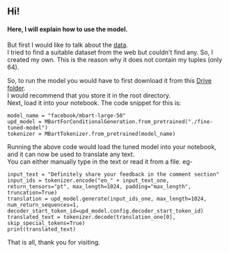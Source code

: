 ## Hi!
#### Here, I will explain how to use the model.

But first I would like to talk about the [data](https://docs.google.com/spreadsheets/d/1GAWlwYU9n8GnKGniur2ojOZ6pqWcL92aVgGVG8Cd6GQ/edit?usp=sharing).  
I tried to find a suitable dataset from the web but couldn't find any. So, I created my own. This is the reason why it does not contain my tuples (only 64).

So, to run the model you would have to first download it from this [Drive folder](https://drive.google.com/drive/folders/1cb1CmmQ9TGIzapWyRwVLfCPKgWIhN_Pz?usp=sharing).  
I would recommend that you store it in the root directory.  
Next, load it into your notebook.
The code snippet for this is: 
```
model_name = "facebook/mbart-large-50"
upd_model = MBartForConditionalGeneration.from_pretrained("./fine-tuned-model")
tokenizer = MBartTokenizer.from_pretrained(model_name)
```
Running the above code would load the tuned model into your notebook, and it can now be used to translate any text.  
You can either manually type in the text or read it from a file.
eg- 
```
input_text = "Definitely share your feedback in the comment section"
input_ids = tokenizer.encode("en_" + input_text_one, return_tensors="pt", max_length=1024, padding="max_length", truncation=True)
translation = upd_model.generate(input_ids_one, max_length=1024, num_return_sequences=1, decoder_start_token_id=upd_model.config.decoder_start_token_id)
translated_text = tokenizer.decode(translation_one[0], skip_special_tokens=True)
print(translated_text)
```
That is all, thank you for visiting.
